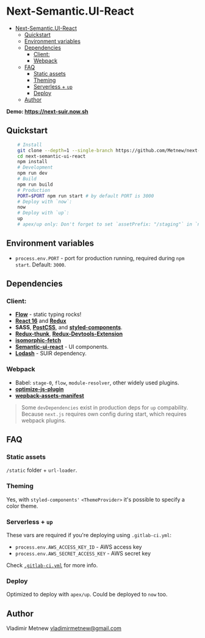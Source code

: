 # Next-Semantic.UI-React

- [Next-Semantic.UI-React](#next-semanticui-react)
    - [Quickstart](#quickstart)
    - [Environment variables](#environment-variables)
    - [Dependencies](#dependencies)
        - [Client:](#client)
        - [Webpack](#webpack)
    - [FAQ](#faq)
        - [Static assets](#static-assets)
        - [Theming](#theming)
        - [Serverless + `up`](#serverless-up)
        - [Deploy](#deploy)
    - [Author](#author)


**Demo: https://next-suir.now.sh**

## Quickstart

```bash
    # Install
    git clone --depth=1 --single-branch https://github.com/Metnew/next-semantic-ui-react.git
    cd next-semantic-ui-react
    npm install
    # Development
    npm run dev
    # Build
    npm run build
    # Production
    PORT=$PORT npm run start # by default PORT is 3000
    # Deploy with `now`:
    now
    # Deploy with `up`:
    up 
    # apex/up only: Don't forget to set `assetPrefix: "/staging"` in `next.config.js`, if you deploy to staging environment without custom domain.
```

## Environment variables

- `process.env.PORT` - port for production running, required during `npm start`. Default: `3000`.

## Dependencies

### Client:

- **[Flow](https://flow.org/en/)** - static typing rocks!
- **[React 16](https://facebook.github.io/react/)** and **[Redux](http://redux.js.org/)**
- **SASS**, **[PostCSS](https://github.com/postcss/postcss)**, and **[styled-components](https://github.com/styled-components/styled-components)**.
- **[Redux-thunk](https://github.com/gaearon/redux-thunk)**, **[Redux-Devtools-Extension](https://github.com/zalmoxisus/redux-devtools-extension)**
- **[isomorphic-fetch](https://github.com/matthew-andrews/isomorphic-fetch)**
- **[Semantic-ui-react](http://react.semantic-ui.com/)** - UI components.
- **[Lodash](https://lodash.com/)** - SUIR dependency.

### Webpack

* Babel: `stage-0`, `flow`, `module-resolver`, other widely used plugins.
* **[optimize-js-plugin](https://github.com/vigneshshanmugam/optimize-js-plugin)**
* **[wepback-assets-manifest](https://www.npmjs.com/package/webpack-assets-manifest)**


> Some `devDependencies` exist in production deps for `up` compability. Because `next.js` requires own config during start, which requires webpack plugins. 

## FAQ

### Static assets

`/static` folder + `url-loader`.

### Theming

Yes, with `styled-components'` `<ThemeProvider>` it's possible to specify a color theme.

### Serverless + `up`

These vars are required if you're deploying using `.gitlab-ci.yml`:

- `process.env.AWS_ACCESS_KEY_ID` - AWS access key
- `process.env.AWS_SECRET_ACCESS_KEY` - AWS secret key

Check [`.gitlab-ci.yml`](./.gitlab-ci.yml) for more info.

### Deploy

Optimized to deploy with `apex/up`.
Could be deployed to `now` too.

## Author

Vladimir Metnew [vladimirmetnew@gmail.com](mailto:vladimirmetnew@gmail.com)
